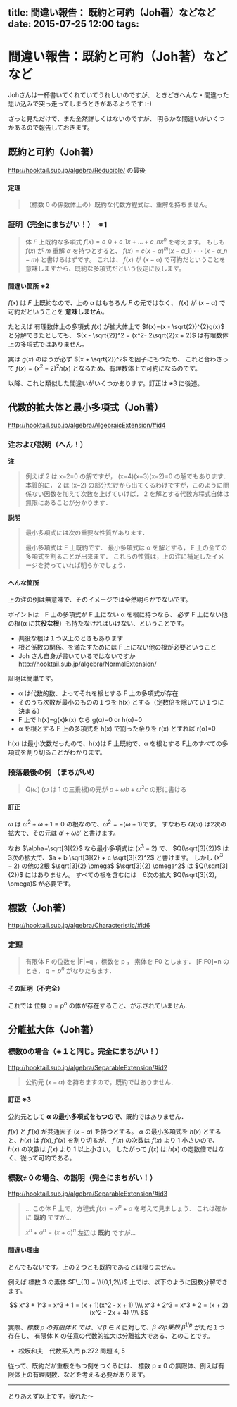 title: 間違い報告： 既約と可約（Joh著）などなど
date: 2015-07-25 12:00
tags:
---

# 間違い報告：既約と可約（Joh著）などなど

Johさんは一杯書いてくれていてうれしいのですが、
ときどきへんな・間違った思い込みで突っ走ってしまうときがあるようです :-)

ざっと見ただけで、また全然詳しくはないのですが、
明らかな間違いがいくつかあるので報告しておきます。

## 既約と可約（Joh著）

http://hooktail.sub.jp/algebra/Reducible/ の最後

#### 定理
> （標数 0 の係数体上の）既約な代数方程式は、重解を持ちません。　

### 証明（完全にまちがい！）　※1

> 体 $F$ 上既約な多項式 $f(x)=c\_{0}+c\_{1}x+...+c\_{n}x^{n}$ を考えます。
> もしも $f(x)$ が $m$ 重解 $\alpha$ を持つとすると、 
> $f(x)=c(x-\alpha )^{m}(x-{\alpha}\_{1})\cdot \cdot \cdot (x-{\alpha}\_{n-m})$ と書けるはずです。
> これは、 $f(x)$ が $(x-\alpha )$ で可約だということを意味しますから、既約な多項式だという仮定に反します。

#### 間違い箇所 ※2

$f(x)$ は $F$ 上既約なので、上の $\alpha$ はもちろん $F$ の元ではなく、
$f(x)$ が $(x-\alpha )$ で可約だということを **意味しません**。

たとえば 有理数体上の多項式 $f(x)$ が拡大体上で
$f(x)=(x - \sqrt{2})^{2}g(x)$ と分解できたとしても、
$(x - \sqrt{2})^2 = (x^2- 2\sqrt{2}x + 2)$ は有理数体上の多項式ではありません。

実は $g(x)$ のほうが必ず $(x + \sqrt{2})^2$ を因子にもつため、
これと合わさって $f(x) = (x^2 - 2)^{2}h(x)$ となるため、有理数体上で可約になるのです。

以降、これと類似した間違いがいくつかあります。訂正は ※3 に後述。

## 代数的拡大体と最小多項式（Joh著）

http://hooktail.sub.jp/algebra/AlgebraicExtension/#id4

### 注および説明（へん！）

**注**
> 例えば 2 は x−2=0 の解ですが， (x−4)(x−3)(x−2)=0 の解でもあります．本質的に， 2 は (x−2) の部分だけから出てくるわけですが，このように関係ない因数を加えて次数を上げていけば， 2 を解とする代数方程式自体は無限にあることが分かります．

**説明**
> 最小多項式には次の重要な性質があります．
> 
> 最小多項式は F 上既約です．
> 最小多項式は α を解とする， F 上の全ての多項式を割ることが出来ます．
> これらの性質は，上の注に補足したイメージを持っていれば明らかでしょう．

#### へんな箇所

上の注の例は無意味で、そのイメージでは全然明らかでないです。

ポイントは　F 上の多項式が F 上にない α を根に持つなら、
必ず F 上にない他の根(α に**共役な根**）も持たなければいけない、ということです。

 - 共役な根は１つ以上のときもあります
 - 根と係数の関係、を満たすためには F 上にない他の根が必要ということ
 - Joh さん自身が書いているではないですか
   http://hooktail.sub.jp/algebra/NormalExtension/

証明は簡単です。

- α は代数的数、よってそれを根とする F 上の多項式が存在
- そのうち次数が最小のものの１つを h(x) とする（定数倍を除いてい１つに決まる）
- F 上で h(x)=g(x)k(x) なら g(α)=0 or h(α)=0
- α を根とする F 上の多項式を h(x) で割った余りを r(x) とすれば r(α)=0

h(x) は最小次数だったので、h(x)は F 上既約で、α を根とする F上のすべての多項式を割り切ることがわかります。

### 段落最後の例 （まちがい!）

>  $Q(\omega)$ ($\omega$ は 1 の三乗根)の元が $a+\omega b+\omega^{2} c$ の形に書ける

#### 訂正
$\omega$ は $\omega^{2} + \omega + 1=0$ の根なので、$\omega^{2}=-(\omega+1)$です。
すなわち $Q(\omega)$ は2次の拡大で、その元は $a'+\omega b'$ と書けます。

なお $\alpha=\sqrt[3]{2}$ なら最小多項式は $(x^3 - 2)$ で、
$Q(\sqrt[3]{2})$ は3次の拡大で、$a + b \sqrt[3]{2} + c \sqrt[3]{2}^2$ と書けます。
しかし $(x^3 - 2)$ の他の2根 $\sqrt[3]{2} \omega$ $\sqrt[3]{2} \omega^2$ は $Q(\sqrt[3]{2})$ にはありません。
すべての根を含むには　6次の拡大 $Q(\sqrt[3]{2}, \omega)$ が必要です。

## 標数（Joh著）

http://hooktail.sub.jp/algebra/Characteristic/#id6

### 定理

> 有限体 F の位数を |F|=q ，標数を p ， 素体を F0 とします． [F:F0]=n のとき， 
> $q=p^n$ がなりたちます．

#### その証明（不完全）

これでは 位数 $q=p^n$ の体が存在すること、が示されていません.


## 分離拡大体（Joh著）

### 標数0の場合（※１と同じ。完全にまちがい！）

http://hooktail.sub.jp/algebra/SeparableExtension/#id2

> 公約元 $(x−\alpha)$ を持ちますので，既約ではありません．

#### 訂正 ※3

公約元として **α の最小多項式をもつので**、既約ではありません．
 
$f(x)$ と $f'(x)$ が共通因子 $(x - \alpha)$ を持つとする。
$\alpha$ の最小多項式を $h(x)$ とすると、$h(x)$ は $f(x),f'(x)$ を割り切るが、
$f'(x)$ の次数は $f(x)$ より 1 小さいので、$h(x)$ の次数は $f(x)$ より 1 以上小さい。
したがって $f(x)$ は $h(x)$ の定数倍ではなく、従って可約である。

### 標数≠０の場合、の説明（完全にまちがい！）

http://hooktail.sub.jp/algebra/SeparableExtension/#id3

> ... この体 F 上で，方程式 $f(x)=x^p+a$ を考えて見ましょう．
> これは確かに **既約** ですが...
> 
> $x^n+a^n=(x+a)^n$ 
> 左辺は **既約** ですが...

#### 間違い理由

とんでもないです。上の２つとも既約であるとは限りません。

例えば 標数 3 の素体 $F\_{3} = \\{0,1,2\\}$ 上では、以下のように因数分解できます。

$$
x^3 + 1^3 = x^3 + 1 = (x + 1)(x^2 - x + 1)  \\\\
x^3 + 2^3 = x^3 + 2 = (x + 2)(x^2 - 2x + 4) \\\\
$$

実際、$標数 \ p \ の有限体 \ K \ では、\forall \beta \in K$ に対して、$\beta \ の p 乗根 \  \beta^{1/p}$ がただ１つ存在し、
有限体 K の任意の代数的拡大は分離拡大である、とのことです。

 - 松坂和夫　代数系入門 p.272 問題 4, 5

従って、既約だが重根をもつ例をつくるには、
標数 p ≠ 0 の無限体、例えば有限体上の有理関数、などを考える必要があります。

-----

とりあえず以上です。疲れた～